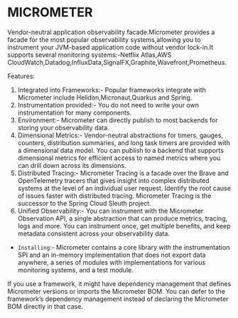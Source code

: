 # MICROMETER

Vendor-neutral application observability facade.Micrometer provides a facade for the most popular observability systems,allowing you to instrument your JVM-based application code without vendor lock-in.It supports several monitoring systems:-Netflix Atlas,AWS CloudWatch,Datadog,InfluxData,SignalFX,Graphite,Wavefront,Prometheus.

Features:

1. Integrated into Frameworks:- Popular frameworks integrate with Micrometer include Helidon,Micronaut,Quarkus and Spring.
2. Instrumentation provided:- You do not need to write your own instrumentation for many components.
3. Environment:- Micrometer can directly publish to most backends for storing your observability data.
4. Dimensional Metrics:- Vendor-neutral abstractions for timers, gauges, counters, distribution summaries, and long task timers are provided with a dimensional data model. You can publish to a backend that supports dimensional metrics for efficient access to named metrics where you can drill down across its dimensions.
5. Distributed Tracing:- Micrometer Tracing is a facade over the Brave and OpenTelemetry tracers that gives insight into complex distributed systems at the level of an individual user request. Identify the root cause of issues faster with distributed tracing. Micrometer Tracing is the successor to the Spring Cloud Sleuth project.
6. Unified Observability:- You can instrument with the Micrometer Observation API, a single abstraction that can produce metrics, tracing, logs and more. You can instrument once, get multiple benefits, and keep metadata consistent across your observability data.

- `Installing`:- Micrometer contains a core library with the instrumentation SPI and an in-memory implementation that does not export data anywhere, a series of modules with implementations for various monitoring systems, and a test module.

If you use a framework, it might have dependency management that defines Micrometer versions or imports the Micrometer BOM. You can defer to the framework’s dependency management instead of declaring the Micrometer BOM directly in that case.
